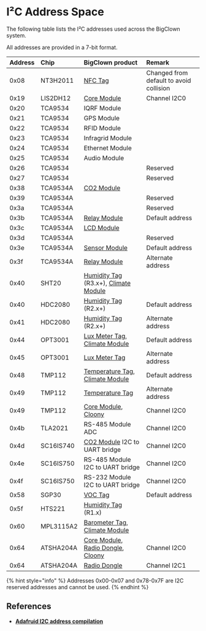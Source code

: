 # I²C Address Space

The following table lists the I²C addresses used across the BigClown system.

All addresses are provided in a 7-bit format.

| Address | Chip | BigClown product | Remark |
| :--- | :--- | :--- | :--- |
| 0x08 | NT3H2011 | [NFC Tag](https://shop.bigclown.com/nfc-tag) | Changed from default to avoid collision |
| 0x19 | LIS2DH12 | [Core Module](https://shop.bigclown.com/core-module) | Channel I2C0 |
| 0x20 | TCA9534 | IQRF Module |  |
| 0x21 | TCA9534 | GPS Module |  |
| 0x22 | TCA9534 | RFID Module |  |
| 0x23 | TCA9534 | Infragrid Module |  |
| 0x24 | TCA9534 | Ethernet Module |  |
| 0x25 | TCA9534 | Audio Module |  |
| 0x26 | TCA9534 |  | Reserved |
| 0x27 | TCA9534 |  | Reserved |
| 0x38 | TCA9534A | [CO2 Module](https://shop.bigclown.com/co2-module) |  |
| 0x39 | TCA9534A |  | Reserved |
| 0x3a | TCA9534A |  | Reserved |
| 0x3b | TCA9534A | [Relay Module](https://shop.bigclown.com/relay-module) | Default address |
| 0x3c | TCA9534A | [LCD Module](https://shop.bigclown.com/lcd-module-bg) |  |
| 0x3d | TCA9534A |  | Reserved |
| 0x3e | TCA9534A | [Sensor Module](https://shop.bigclown.com/sensor-module) | Default address |
| 0x3f | TCA9534A | [Relay Module](https://shop.bigclown.com/relay-module) | Alternate address |
| 0x40 | SHT20 | [Humidity Tag](https://shop.bigclown.com/humidity-tag) \(R3.x+\), [Climate Module](https://shop.bigclown.com/climate-module) |  |
| 0x40 | HDC2080 | [Humidity Tag](https://shop.bigclown.com/humidity-tag) \(R2.x+\) | Default address |
| 0x41 | HDC2080 | [Humidity Tag](https://shop.bigclown.com/humidity-tag) \(R2.x+\) | Alternate address |
| 0x44 | OPT3001 | [Lux Meter Tag](https://shop.bigclown.com/lux-meter-tag), [Climate Module](https://shop.bigclown.com/climate-module) | Default address |
| 0x45 | OPT3001 | [Lux Meter Tag](https://shop.bigclown.com/lux-meter-tag) | Alternate address |
| 0x48 | TMP112 | [Temperature Tag](https://shop.bigclown.com/temperature-tag), [Climate Module](https://shop.bigclown.com/climate-module) | Default address |
| 0x49 | TMP112 | [Temperature Tag](https://shop.bigclown.com/temperature-tag) | Alternate address |
| 0x49 | TMP112 | [Core Module](https://shop.bigclown.com/core-module), [Cloony](https://shop.bigclown.com/cloony/) | Channel I2C0 |
| 0x4b | TLA2021 | RS-485 Module ADC | Channel I2C0 |
| 0x4d | SC16IS740 | [CO2 Module](https://shop.bigclown.com/co2-module) I2C to UART bridge | Channel I2C0 |
| 0x4e | SC16IS750 | RS-485 Module I2C to UART bridge | Channel I2C0 |
| 0x4f | SC16IS750 | RS-232 Module I2C to UART bridge | Channel I2C0 |
| 0x58 | SGP30 | [VOC Tag](https://shop.bigclown.com/voc-tag) | Default address |
| 0x5f | HTS221 | [Humidity Tag](https://shop.bigclown.com/humidity-tag) \(R1.x\) |  |
| 0x60 | MPL3115A2 | [Barometer Tag](https://shop.bigclown.com/barometer-tag), [Climate Module](https://shop.bigclown.com/climate-module) |  |
| 0x64 | ATSHA204A | [Core Module](https://shop.bigclown.com/core-module), [Radio Dongle](https://shop.bigclown.com/radio-dongle), [Cloony](https://shop.bigclown.com/cloony/) | Channel I2C0 |
| 0x64 | ATSHA204A | [Radio Dongle](https://shop.bigclown.com/radio-dongle) | Channel I2C1 |

{% hint style="info" %}
Addresses 0x00-0x07 and 0x78-0x7F are I2C reserved addresses and cannot be used.
{% endhint %}

## References

* [**Adafruid I2C address compilation**](https://learn.adafruit.com/i2c-addresses/the-list)

